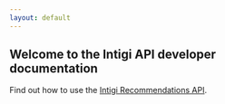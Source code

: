 ```yaml
---
layout: default
---
```


## Welcome to the Intigi API developer documentation

Find out how to use the [Intigi Recommendations API](/recommendations-api.html).
